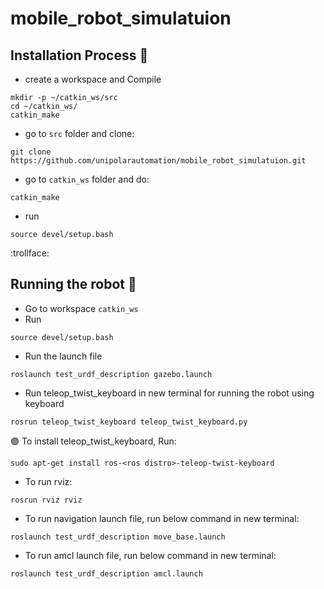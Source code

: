 # mobile_robot_simulatuion

## Installation Process :toolbox:

 - create a workspace and Compile <br />

```
mkdir -p ~/catkin_ws/src
cd ~/catkin_ws/
catkin_make
```
- go to `src` folder and clone: <br />

```
git clone https://github.com/unipolarautomation/mobile_robot_simulatuion.git
```
- go to `catkin_ws` folder and do: <br />
``` 
catkin_make
```
- run <br />
```
source devel/setup.bash
```
:trollface:


## Running the robot :rocket:
- Go to workspace `catkin_ws`
- Run 
```
source devel/setup.bash
```
- Run the launch file
```
roslaunch test_urdf_description gazebo.launch
```
- Run teleop_twist_keyboard in new terminal for running the robot using keyboard
```
rosrun teleop_twist_keyboard teleop_twist_keyboard.py
```
:purple_circle: To install teleop_twist_keyboard, Run: <br />
```
sudo apt-get install ros-<ros distro>-teleop-twist-keyboard
```
- To run rviz:
```
rosrun rviz rviz
```
- To run navigation launch file, run below command in new terminal:
```
roslaunch test_urdf_description move_base.launch
```
- To run amcl launch file, run below command in new terminal:
```
roslaunch test_urdf_description amcl.launch
```
